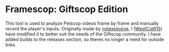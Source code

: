 # Framescop: Giftscop Edition #
This tool is used to analyze Petscop videos frame by frame and manually record the player's inputs. Originally made by [notexplosive](https://github.com/notexplosive), I ([WestCraft15](https://github.com/WestCraft15)) have modified it to better suit the needs of the Giftscop community. I have added builds to the releases section, so theres no longer a need for outside links.
